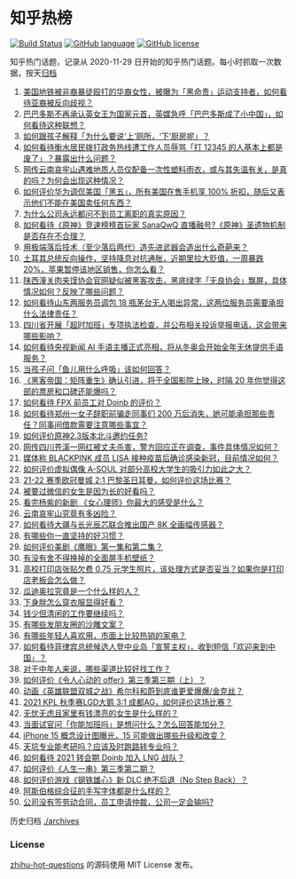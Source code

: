 # 知乎热榜
[![Build Status](https://github.com/ToWeLong/zhihu-hot-questions/workflows/CI/badge.svg)](https://github.com/ToWeLong/zhihu-hot-questions/actions)
[![GitHub language](https://img.shields.io/badge/language-golang-orange.svg)](https://golang.org/)
[![GitHub license](https://img.shields.io/github/license/ToWeLong/zhihu-hot-questions)](https://github.com/ToWeLong/zhihu-hot-questions/blob/main/LICENSE)

知乎热门话题，记录从 2020-11-29 日开始的知乎热门话题。每小时抓取一次数据，按天[归档](./archives)

<!-- BEGIN -->

1. [美国地铁被非裔暴徒殴打的华裔女性，被曝为「黑命贵」运动支持者，如何看待亚裔被反向歧视？](https://www.zhihu.com/question/501138781)
1. [巴巴多斯不再承认英女王为国家元首，英媒急呼「巴巴多斯成了小中国」，如何看待这种联想？](https://www.zhihu.com/question/500722409)
1. [如何跟孩子解释「为什么要说‘上’厕所，‘下’厨房呢」？](https://www.zhihu.com/question/501106093)
1. [如何看待衡水居民拨打政务热线遭工作人员辱骂「打 12345 的人基本上都是废了」？暴露出什么问题？](https://www.zhihu.com/question/501356830)
1. [网传云南哀牢山遇难地质人员仅配备一次性塑料雨衣，或与其失温有关，是真的吗？为何会出现这种情况？](https://www.zhihu.com/question/501150344)
1. [如何评价华为调侃美国「黑五」，所有美国在售手机享 100% 折扣，随后又表示他们不能在美国卖任何东西？](https://www.zhihu.com/question/500998306)
1. [为什么公司永远都问不到员工离职的真实原因？](https://www.zhihu.com/question/493844417)
1. [如何看待《原神》竞速榜榜首玩家 SanaQwQ 直播融号?《原神》圣遗物机制是否存在不合理？](https://www.zhihu.com/question/501360404)
1. [用极端落后技术（至少落后两代）造先进武器会造出什么奇葩来？](https://www.zhihu.com/question/478170187)
1. [土耳其总统反向操作，坚持降息对抗通胀，近期里拉大贬值，一周暴跌 20%，苹果暂停该地区销售，你怎么看？](https://www.zhihu.com/question/501178367)
1. [陕西潼关肉夹馍协会官网疑似被黑客攻击，黑底绿字「无良协会」飘屏，具体情况如何？反映了哪些问题？](https://www.zhihu.com/question/501213997)
1. [如何看待山东两服务员调包 18 瓶茅台无人喝出异常，这两位服务员需要承担什么法律责任？](https://www.zhihu.com/question/500892506)
1. [四川省开展「超时加班」专项执法检查，并公布相关投诉举报电话，这会带来哪些影响？](https://www.zhihu.com/question/501035523)
1. [如何看待央视新闻 AI 手语主播正式亮相，将从冬奥会开始全年无休提供手语服务？](https://www.zhihu.com/question/501336223)
1. [当孩子问「鱼儿用什么呼吸」该如何回答？](https://www.zhihu.com/question/498110403)
1. [《黑客帝国：矩阵重生》确认引进，将于全国影院上映，时隔 20 年你觉得这部的票房和口碑还能爆吗？](https://www.zhihu.com/question/501056268)
1. [如何看待 FPX 前员工对 Doinb 的评价？](https://www.zhihu.com/question/500876559)
1. [如何看待郑州一女子辞职前骗走同事们 200 万后消失，她可能承担那些责任？同事间借款需要注意哪些事宜？](https://www.zhihu.com/question/501135400)
1. [如何评价原神2.3版本北斗邀约任务?](https://www.zhihu.com/question/501265316)
1. [网传四川苍溪一网红被丈夫杀害，警方回应正在调查，事件具体情况如何？](https://www.zhihu.com/question/501279542)
1. [媒体称 BLACKPINK 成员 LISA 接种疫苗后确诊感染新冠，目前情况如何？](https://www.zhihu.com/question/501326049)
1. [如何评价虚拟偶像 A-SOUL 对部分高校大学生的吸引力如此之大？](https://www.zhihu.com/question/500900104)
1. [21-22 赛季欧冠曼城 2:1 巴黎圣日耳曼，如何评价这场比赛？](https://www.zhihu.com/question/501391765)
1. [被要过微信的女生是因为长的好看吗？](https://www.zhihu.com/question/500613155)
1. [看完杨紫的新剧 《女心理师》你最大的感受是什么？](https://www.zhihu.com/question/501089687)
1. [云南哀牢山究竟有多凶险？](https://www.zhihu.com/question/500806226)
1. [如何看待大疆与长光辰芯联合推出国产 8K 全画幅传感器？](https://www.zhihu.com/question/500958484)
1. [有哪些你一直坚持的好习惯？](https://www.zhihu.com/question/329310508)
1. [如何评价美剧《鹰眼》第一集和第二集？](https://www.zhihu.com/question/501227929)
1. [有没有舍不得换掉的全面屏手机壁纸？](https://www.zhihu.com/question/420662927)
1. [高校打印店张贴欠费 0.75 元学生照片，该处理方式是否妥当？如果你是打印店老板会怎么做？](https://www.zhihu.com/question/500904587)
1. [瓜迪奥拉究竟是一个什么样的人？](https://www.zhihu.com/question/23158804)
1. [下身胖怎么穿衣服显得好看？](https://www.zhihu.com/question/499186668)
1. [钱少但清闲的工作要继续吗？](https://www.zhihu.com/question/499243830)
1. [有哪些发朋友圈的沙雕文案？](https://www.zhihu.com/question/486583833)
1. [有哪些年轻人喜欢用，市面上比较热销的家电？](https://www.zhihu.com/question/500930342)
1. [如何看待菲律宾总统候选人登中业岛「宣誓主权」，收到短信「欢迎来到中国」？](https://www.zhihu.com/question/501177599)
1. [对于中年人来说，哪些渠道比较好找工作？](https://www.zhihu.com/question/501060050)
1. [如何评价《令人心动的 offer》第三季第三期（上）？](https://www.zhihu.com/question/501087282)
1. [动画《英雄联盟双城之战》希尔科和蔚到底谁更爱爆爆/金克丝？](https://www.zhihu.com/question/500576254)
1. [2021 KPL 秋季赛LGD大鹅 3:1 成都AG，如何评价这场比赛？](https://www.zhihu.com/question/501344594)
1. [无忧无虑且家里有钱漂亮的女生是什么样的？](https://www.zhihu.com/question/369021998)
1. [当面试官问「你能加班吗」是想问什么？怎么回答能加分？](https://www.zhihu.com/question/499229089)
1. [iPhone 15 概念设计图曝光，15 可能做出哪些升级和改变？](https://www.zhihu.com/question/501241765)
1. [天坑专业能考研吗？应该及时跑路转专业吗？](https://www.zhihu.com/question/499498038)
1. [如何看待 2021 转会期 Doinb 加入 LNG 战队？](https://www.zhihu.com/question/500652422)
1. [如何评价《人生一串》第三季第二期？](https://www.zhihu.com/question/501347707)
1. [如何评价游戏《钢铁雄心》新 DLC 绝不后退（No Step Back）？](https://www.zhihu.com/question/501129988)
1. [阿斯伯格综合征的手写字体都是什么样的？](https://www.zhihu.com/question/427380255)
1. [公司没有签劳动合同，员工申请仲裁，公司一定会输吗?](https://www.zhihu.com/question/500865462)

<!-- END -->

历史归档 [./archives](./archives)


### License
[zhihu-hot-questions](https://github.com/towelong/zhihu-hot-questions) 的源码使用 MIT License 发布。